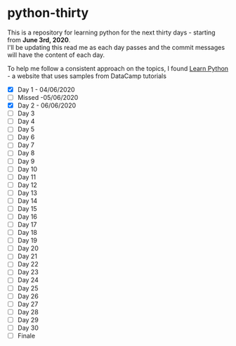 # python-thirty

This is a repository for learning python for the next thirty days - starting from **June 3rd, 2020**.\
I'll be updating this read me as each day passes and the commit messages will have the content of each day.

To help me follow a consistent approach on the topics, I found [Learn Python](https://www.learnpython.org/) - a website that uses samples from DataCamp tutorials

- [x] Day 1 - 04/06/2020
- [ ] Missed -05/06/2020
- [x] Day 2 - 06/06/2020
- [ ] Day 3
- [ ] Day 4
- [ ] Day 5
- [ ] Day 6
- [ ] Day 7
- [ ] Day 8
- [ ] Day 9
- [ ] Day 10
- [ ] Day 11
- [ ] Day 12
- [ ] Day 13
- [ ] Day 14
- [ ] Day 15
- [ ] Day 16
- [ ] Day 17
- [ ] Day 18
- [ ] Day 19
- [ ] Day 20
- [ ] Day 21
- [ ] Day 22
- [ ] Day 23
- [ ] Day 24
- [ ] Day 25
- [ ] Day 26
- [ ] Day 27
- [ ] Day 28
- [ ] Day 29
- [ ] Day 30
- [ ] Finale